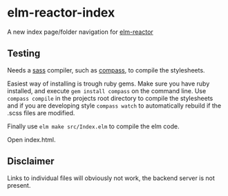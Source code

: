 # elm-reactor-index

A new index page/folder navigation for [elm-reactor](https://github.com/elm-lang/elm-reactor)

## Testing

Needs a [sass](http://sass-lang.org) compiler, such as [compass](http://compass-style.org), to compile the stylesheets.

Easiest way of installing is trough ruby gems. Make sure you have ruby installed, and execute `gem install compass` on the command line. Use `compass compile` in the projects root directory to compile the stylesheets and if you are developing style `compass watch` to automatically rebuild if the .scss files are modified.

Finally use `elm make src/Index.elm` to compile the elm code.

Open index.html.

## Disclaimer

Links to individual files will obviously not work, the backend server is not present.
